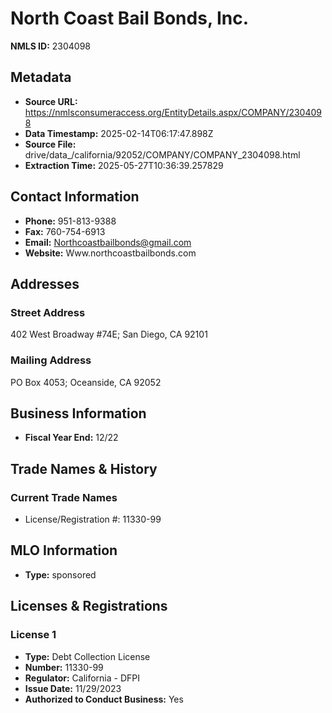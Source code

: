 # North Coast Bail Bonds, Inc.

**NMLS ID:** 2304098

## Metadata
- **Source URL:** https://nmlsconsumeraccess.org/EntityDetails.aspx/COMPANY/2304098
- **Data Timestamp:** 2025-02-14T06:17:47.898Z
- **Source File:** drive/data_/california/92052/COMPANY/COMPANY_2304098.html
- **Extraction Time:** 2025-05-27T10:36:39.257829

## Contact Information
- **Phone:** 951-813-9388
- **Fax:** 760-754-6913
- **Email:** Northcoastbailbonds@gmail.com
- **Website:** Www.northcoastbailbonds.com

## Addresses
### Street Address
402 West Broadway #74E; San Diego, CA 92101

### Mailing Address
PO Box 4053; Oceanside, CA 92052

## Business Information
- **Fiscal Year End:** 12/22

## Trade Names & History
### Current Trade Names
- License/Registration #: 11330-99

## MLO Information
- **Type:** sponsored

## Licenses & Registrations

### License 1
- **Type:** Debt Collection License
- **Number:** 11330-99
- **Regulator:** California - DFPI
- **Issue Date:** 11/29/2023
- **Authorized to Conduct Business:** Yes
